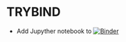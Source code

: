 # TRYBIND

* Add Jupyther notebook to [![Binder](https://mybinder.org/badge_logo.svg)](https://mybinder.org/v2/gh/abonaduce/TRYBIND/HEAD)
